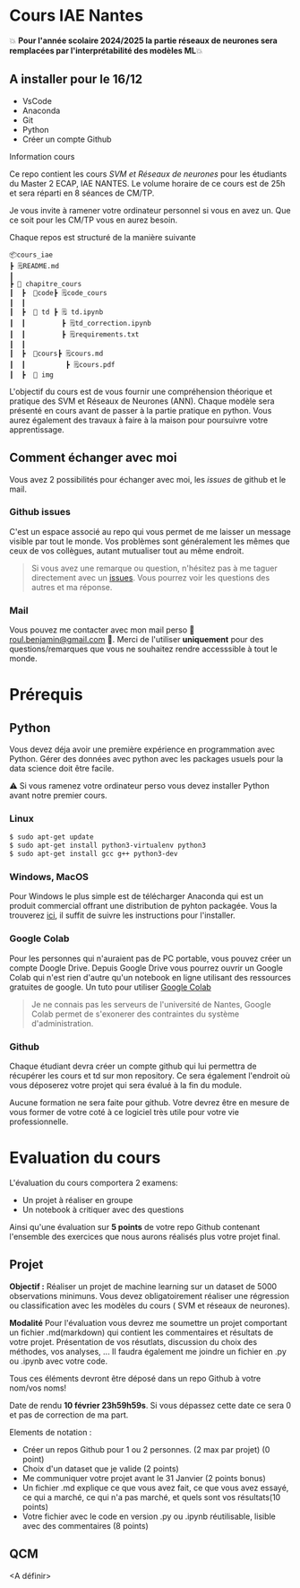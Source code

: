 # Cours IAE Nantes

💥 **Pour l'année scolaire 2024/2025 la partie réseaux de neurones sera remplacées par l'interprétabilité des modèles ML**💥

## A installer pour le 16/12

- VsCode
- Anaconda
- Git
- Python
- Créer un compte Github

Information cours

Ce repo contient les cours *SVM et Réseaux de neurones* pour les étudiants du Master 2 ECAP, IAE NANTES.
Le volume horaire de ce cours est de 25h et sera réparti en 8 séances de CM/TP.

Je vous invite à ramener votre ordinateur personnel si vous en avez un. Que ce soit pour les CM/TP vous en aurez besoin.

Chaque repos est structuré de la manière suivante

```
📦cours_iae
┣ 🗒️README.md     
┃
┣ 📁 chapitre_cours
┃  ┣  📁code┣ 🗒️code_cours
┃  ┃       
┃  ┣  📁 td ┣ 🗒️ td.ipynb
┃  ┃         ┣ 🗒️td_correction.ipynb
┃  ┃         ┣ 🗒️requirements.txt
┃  ┃
┃  ┣  📁cours┣ 🗒️cours.md
┃  ┃          ┣ 🗒️cours.pdf
┃  ┣  📁 img

```

L'objectif du cours est de vous fournir une compréhension théorique et pratique des SVM et Réseaux de Neurones (ANN).
Chaque modèle sera présenté en cours avant de passer à la partie pratique en python.
Vous aurez également des travaux à faire à la maison pour poursuivre votre apprentissage.

## Comment échanger avec moi

Vous avez 2 possibilités pour échanger avec moi, les *issues* de github et le mail.

### Github issues

C'est un espace associé au repo qui vous permet de me laisser un message visible par tout le monde.
Vos problèmes sont généralement les mêmes que ceux de vos collègues, autant mutualiser tout au même endroit.

> Si vous avez une remarque ou question, n'hésitez pas à me taguer directement avec un [issues](https://docs.github.com/fr/issues/tracking-your-work-with-issues/creating-an-issue). Vous pourrez voir les questions des autres et ma réponse.

### Mail

Vous pouvez me contacter avec mon mail perso 📧 roul.benjamin@gmail.com 📧.
Merci de l'utiliser **uniquement** pour des questions/remarques que vous ne souhaitez rendre accesssible à tout le monde.

# Prérequis

## Python

Vous devez déja avoir une première expérience en programmation avec Python.
Gérer des données avec python avec les packages usuels pour la data science doit être facile.

⚠️ Si vous ramenez votre ordinateur perso vous devez installer Python avant notre premier cours.

### Linux

```bash
$ sudo apt-get update
$ sudo apt-get install python3-virtualenv python3
$ sudo apt-get install gcc g++ python3-dev
```

### Windows, MacOS

Pour Windows le plus simple est de télécharger Anaconda qui est un produit commercial offrant une distribution de pyhton packagée.
Vous la trouverez [ici](https://www.anaconda.com/products/distribution), il suffit de suivre les instructions pour l'installer.

### Google Colab

Pour les personnes qui n'auraient pas de PC portable, vous pouvez créer un compte Doogle Drive.
Depuis Google Drive vous pourrez ouvrir un Google Colab qui n'est rien d'autre qu'un notebook en ligne utilisant des ressources gratuites de google.
Un tuto pour utiliser [Google Colab](https://machinelearningmastery.com/google-colab-for-machine-learning-projects/#:~:text=To%20create%20your%20Google%20Colab,on%20More%20%E2%96%B7%20Google%20Colaboratory.)

> Je ne connais pas les serveurs de l'université de Nantes, Google Colab permet de s'exonerer des contraintes du système d'administration.

### Github

Chaque étudiant devra créer un compte github qui lui permettra de récupérer les cours et td sur mon repository.
Ce sera également l'endroit où vous déposerez votre projet qui sera évalué à la fin du module.

Aucune formation ne sera faite pour github. Votre devrez être en mesure de vous former de votre coté à ce logiciel très utile pour votre vie
professionnelle.

# Evaluation du cours

L'évaluation du cours comportera 2 examens:

- Un projet à réaliser en groupe
- Un notebook à critiquer avec des questions

Ainsi qu'une évaluation sur **5 points** de votre repo Github contenant l'ensemble des exercices que nous aurons réalisés plus votre projet final.

## Projet

**Objectif :**
Réaliser un projet de machine learning sur un dataset de 5000 observations minimuns.
Vous devez obligatoirement réaliser une régression ou classification avec les modèles du cours ( SVM et réseaux de neurones).

**Modalité**
Pour l'évaluation vous devrez me soumettre un projet comportant un fichier .md(markdown) qui contient les commentaires et résultats de votre projet.
Présentation de vos résutlats, discussion du choix des méthodes, vos analyses, ...
Il faudra également me joindre un fichier en .py ou .ipynb avec votre code.

Tous ces éléments devront être déposé dans un repo Github à votre nom/vos noms!

Date de rendu **10 février 23h59h59s**. Si vous dépassez cette date ce sera 0 et pas de correction de ma part.

Elements de notation :

- Créer un repos Github pour 1 ou 2 personnes. (2 max par projet) (0 point)
- Choix d'un dataset que je valide (2 points)
- Me communiquer votre projet avant le 31 Janvier (2 points bonus)
- Un fichier .md explique ce que vous avez fait, ce que vous avez essayé, ce qui a marché, ce qui n'a pas marché, et quels sont vos résultats(10 points)
- Votre fichier avec le code en version .py ou .ipynb réutilisable, lisible avec des commentaires (8 points)

## QCM

<A définir>
